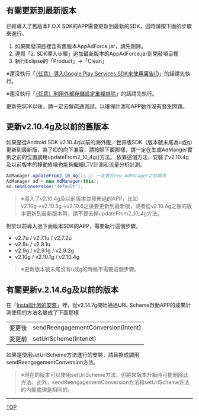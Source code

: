 ## 有關更新到最新版本

已經導入了舊版本F.O.X SDK的APP需要更新到最新的SDK，這時請按下面的步驟來進行。

1. 如果開發項目裡含有舊版本AppAdForce.jar，請先刪除。
1. 遵照「2. SDK導入步驟」追加最新版本的AppAdForce.jar到開發項目裡
1. 執行Eclipse的「Product」→「Clean」

※還沒執行「[（任意）導入Google Play Services SDK來使用廣告ID](../google_play_services/README.md)」的話請先執行。

※還沒執行「[（任意）利用外部存儲設定重複排除](../external_storage/README.md)」的話請先執行。

更新完SDK以後，請一定去做疏通測試，以確保計測和APP動作沒有發生問題。


## 更新v2.10.4g及以前的舊版本

如果是從Android SDK v2.10.4g以前的海外版／世界版SDK（版本號末尾為u或g）更新到最新版，為了ID的向下兼容，請按照下面那樣，請一定在生成AdManger實例之前的位置調用updateFrom2_10_4g()方法。
依靠這個方法，安裝了v2.10.4g及以前版本的移動終端也能夠繼續LTV計測和流量分析計測。


```java
AdManager.updateFrom2_10_4g(); // 一定要在new AdManager之前調用
AdManager ad = new AdManager(this);
ad.sendConversion("default");
```

> ※導入了v2.10.4g及以前版本並發佈過的APP，比如v2.10g→v2.10.5g→v2.10.6之後要更新到最新版，或者從v2.10.4g之後的版本更新到最新版本時，請不要去掉updateFrom2_10_4g方法。


對於以前導入過下面版本SDK的APP，需要執行這個步驟。

* v2.7u / v2.7.1u / v2.7.2u
* v2.8u / v2.8.1u
* v2.9g / v2.9.1g / v2.9.2g
* v2.10g / v2.10.1g / v2.10.4g

> ※更新版本號末尾沒有u或g的時候不需要這個步驟。


## 有關更新v.2.14.6g及以前的版本


在「[Install計測的安裝](/lang/tw/doc/send_conversion/README.md)」裡，從v2.14.7g開始通過URL Scheme啟動APP的成果計測使用的方法名變成了下面那樣

<table>
  <tr>
    <td>変更後</td>
    <td>sendReengagementConversion(Intent)</td>
  </tr>
  <tr>
    <td>変更前</td>
    <td>setUrlScheme(Intenet)</td>
  </tr>
</table>

如果是使用setUrlScheme方法進行的安裝，請替換成調用sendReengagementConversion方法。

> ※現在的版本可以使用setUrlScheme方法，但將來版本升級時可能刪除此方法。此外，sendReengagementConversion方法和setUrlScheme方法的內部處理是相同的。

---
[TOP](/lang/tw/README.md)
